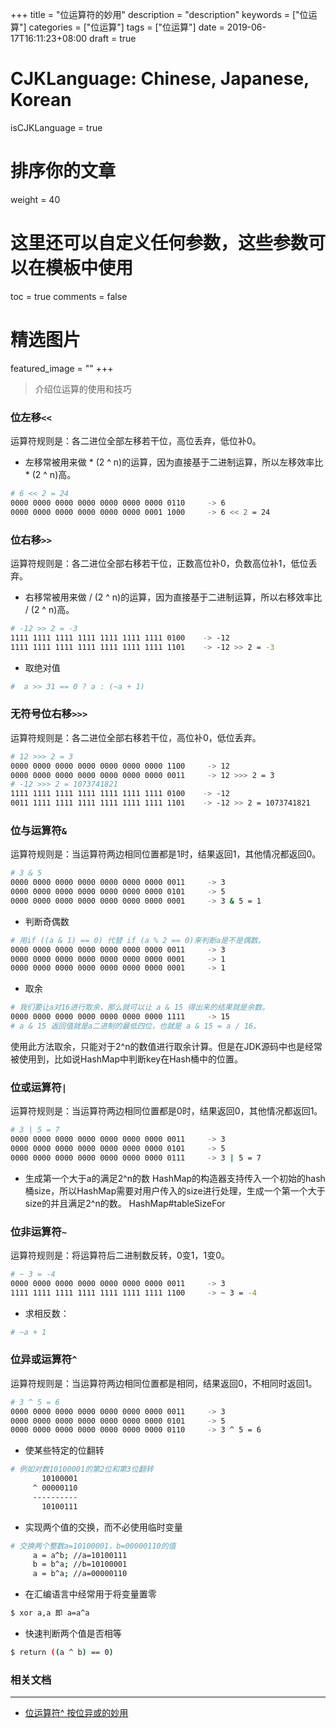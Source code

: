 +++
title = "位运算符的妙用"
description = "description"
keywords = ["位运算"]
categories = ["位运算"]
tags = ["位运算"]
date = 2019-06-17T16:11:23+08:00
draft = true
# CJKLanguage: Chinese, Japanese, Korean
isCJKLanguage = true
# 排序你的文章
weight = 40

# 这里还可以自定义任何参数，这些参数可以在模板中使用
toc = true
comments = false
# 精选图片
featured_image = ""
+++

> 介绍位运算的使用和技巧  
<!--more-->

### 位左移`<<`
运算符规则是：各二进位全部左移若干位，高位丢弃，低位补0。

- 左移常被用来做 * (2 ^ n)的运算，因为直接基于二进制运算，所以左移效率比 * (2 ^ n)高。
```bash
# 6 << 2 = 24
0000 0000 0000 0000 0000 0000 0000 0110     -> 6
0000 0000 0000 0000 0000 0000 0001 1000     -> 6 << 2 = 24
```

### 位右移`>>`
运算符规则是：各二进位全部右移若干位，正数高位补0，负数高位补1，低位丢弃。

- 右移常被用来做 / (2 ^ n)的运算，因为直接基于二进制运算，所以右移效率比 / (2 ^ n)高。
```bash
# -12 >> 2 = -3
1111 1111 1111 1111 1111 1111 1111 0100    -> -12
1111 1111 1111 1111 1111 1111 1111 1101    -> -12 >> 2 = -3
```

- 取绝对值
```bash
#  a >> 31 == 0 ? a : (~a + 1)
```

### 无符号位右移`>>>`
运算符规则是：各二进位全部右移若干位，高位补0，低位丢弃。

```bash
# 12 >>> 2 = 3
0000 0000 0000 0000 0000 0000 0000 1100     -> 12
0000 0000 0000 0000 0000 0000 0000 0011     -> 12 >>> 2 = 3
# -12 >>> 2 = 1073741821
1111 1111 1111 1111 1111 1111 1111 0100    -> -12
0011 1111 1111 1111 1111 1111 1111 1101    -> -12 >> 2 = 1073741821
```

### 位与运算符`&`
运算符规则是：当运算符两边相同位置都是1时，结果返回1，其他情况都返回0。

```bash
# 3 & 5
0000 0000 0000 0000 0000 0000 0000 0011     -> 3
0000 0000 0000 0000 0000 0000 0000 0101     -> 5
0000 0000 0000 0000 0000 0000 0000 0001     -> 3 & 5 = 1
```

- 判断奇偶数
```bash
# 用if ((a & 1) == 0) 代替 if (a % 2 == 0)来判断a是不是偶数。
0000 0000 0000 0000 0000 0000 0000 0011     -> 3
0000 0000 0000 0000 0000 0000 0000 0001     -> 1
0000 0000 0000 0000 0000 0000 0000 0001     -> 1
```

- 取余
```bash
# 我们要让a对16进行取余，那么就可以让 a & 15 得出来的结果就是余数。
0000 0000 0000 0000 0000 0000 0000 1111     -> 15
# a & 15 返回值就是a二进制的最低四位，也就是 a & 15 = a / 16。
```
使用此方法取余，只能对于2^n的数值进行取余计算。但是在JDK源码中也是经常被使用到，比如说HashMap中判断key在Hash桶中的位置。

### 位或运算符`|`
运算符规则是：当运算符两边相同位置都是0时，结果返回0，其他情况都返回1。
```bash
# 3 | 5 = 7
0000 0000 0000 0000 0000 0000 0000 0011     -> 3
0000 0000 0000 0000 0000 0000 0000 0101     -> 5
0000 0000 0000 0000 0000 0000 0000 0111     -> 3 | 5 = 7
```
- 生成第一个大于a的满足2^n的数
HashMap的构造器支持传入一个初始的hash桶size，所以HashMap需要对用户传入的size进行处理，生成一个第一个大于size的并且满足2^n的数。
HashMap#tableSizeFor

### 位非运算符`~`
运算符规则是：将运算符后二进制数反转，0变1，1变0。
```bash
# ~ 3 = -4
0000 0000 0000 0000 0000 0000 0000 0011     -> 3
1111 1111 1111 1111 1111 1111 1111 1100     -> ~ 3 = -4
```

- 求相反数： 
```bash
# ~a + 1
```

### 位异或运算符`^`
运算符规则是：当运算符两边相同位置都是相同，结果返回0，不相同时返回1。
```bash
# 3 ^ 5 = 6
0000 0000 0000 0000 0000 0000 0000 0011     -> 3
0000 0000 0000 0000 0000 0000 0000 0101     -> 5
0000 0000 0000 0000 0000 0000 0000 0110     -> 3 ^ 5 = 6
```

- 使某些特定的位翻转
```bash
# 例如对数10100001的第2位和第3位翻转
       10100001
     ^ 00000110
     ----------
       10100111
```
- 实现两个值的交换，而不必使用临时变量
```bash
# 交换两个整数a=10100001，b=00000110的值
     a = a^b; //a=10100111
     b = b^a; //b=10100001
     a = b^a; //a=00000110
```
- 在汇编语言中经常用于将变量置零
```bash
$ xor a,a 即 a=a^a
```
- 快速判断两个值是否相等
```bash
$ return ((a ^ b) == 0)
```

### 相关文档
---
- [位运算符^ 按位异或的妙用](https://peirenlei.iteye.com/blog/1767306)


